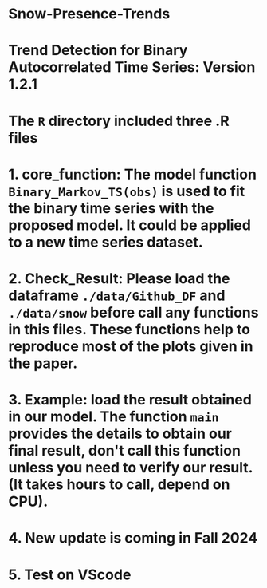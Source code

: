 # Snow-Presence-Trends
# Trend Detection for Binary  Autocorrelated Time Series: Version 1.2.1
# The `R` directory included three .R files
# 1. core_function: The model function `Binary_Markov_TS(obs)` is used to fit the binary time series with the proposed model. It could be applied to a new time series dataset.
# 2. Check_Result: Please load the dataframe `./data/Github_DF` and `./data/snow` before call any functions in this files. These functions help to reproduce most of the plots given in the paper.
# 3. Example: load the result obtained in our model. The function `main` provides the details to obtain our final result, don't call this function unless you need to verify our result. (It takes hours to call, depend on CPU).
# 4. New update is coming in Fall 2024
# 5. Test on VScode